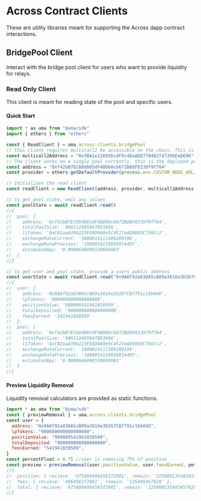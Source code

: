# Across Contract Clients

These are utility libraries meant for supporting the Across dapp contract interactions.

## BridgePool Client

Interact with the bridge pool client for users who want to provide liquidity for relays.

### Read Only Client

This client is meant for reading state of the pool and specific users.

#### Quick Start

```ts
import * as uma from "@uma/sdk"
import { ethers } from "ethers"

const { ReadClient } = uma.across.clients.bridgePool
// this client requires multicall2 be accessible on the chain. This is the address for mainnet.
const multicall2Address = "0x5BA1e12693Dc8F9c48aAD8770482f4739bEeD696"
// The client works on a single pool currently, this is the deployed pool for weth on mainnet.
const address = "0xf42bB7EC88d065dF48D60cb672B88F8330f9f764"
const provider = ethers.getDefaultProvider(process.env.CUSTOM_NODE_URL)

// Initializes the read client
const readClient = new ReadClient(address, provider, multicall2Address)

// to get pool state, omit any values
const poolState = await readClient.read()
//{
//  pool: {
//    address: '0xf42bB7EC88d065dF48D60cb672B88F8330f9f764',
//    totalPoolSize: '900112495947893496',
//    l1Token: '0xC02aaA39b223FE8D0A0e5C4F27eAD9083C756Cc2',
//    exchangeRateCurrent: '1000014111309289196',
//    exchangeRatePrevious: '1000014110936934497',
//    estimatedApy: '0.0008646096530698983'
//  }
//}

// to get user and pool state, provide a users public address
const userState = await readClient.read("0x9A8f92a830A5cB89a3816e3D267CB7791c16b04D")
//{
//  user: {
//    address: '0x9A8f92a830A5cB89a3816e3D267CB7791c16b04D',
//    lpTokens: '900000000000000000',
//    positionValue: '900000541941830509',
//    totalDeposited: '900000000000000000',
//    feesEarned: '541941830509'
//  },
//  pool: {
//    address: '0xf42bB7EC88d065dF48D60cb672B88F8330f9f764',
//    totalPoolSize: '900112495947893496',
//    l1Token: '0xC02aaA39b223FE8D0A0e5C4F27eAD9083C756Cc2',
//    exchangeRateCurrent: '1000014111309289196',
//    exchangeRatePrevious: '1000014110936934497',
//    estimatedApy: '0.0008646096530698983'
//  }
//}
```

#### Preview Liquidity Removal

Liquidity removal calculators are provided as static functions.

```js
import * as uma from "@uma/sdk"
const { previewRemoval } = uma.across.clients.bridgePool
const user = {
  address: "0x9A8f92a830A5cB89a3816e3D267CB7791c16b04D",
  lpTokens: "900000000000000000",
  positionValue: "900000541941830509",
  totalDeposited: "900000000000000000",
  feesEarned: "541941830509",
}
const percentFloat = 0.75 //user is removing 75% of position
const preview = previewRemoval(user.positionValue, user.feesEarned, percentFloat)
//{
//  position: { recieve: '675000406456372881', remain: '225000135485457628' },
//  fees: { recieve: '406456372881', remain: '135485457628' },
//  total: { recieve: '675000406456372881', remain: '225000135485457628' }
//}
```
